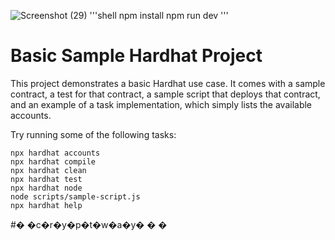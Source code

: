 



![Screenshot (29)](https://user-images.githubusercontent.com/68957369/183153583-2082f9f7-d2bc-46c2-8577-61ba6e004eaf.png)
'''shell
npm install
npm run dev
'''
# Basic Sample Hardhat Project

This project demonstrates a basic Hardhat use case. It comes with a sample contract, a test for that contract, a sample script that deploys that contract, and an example of a task implementation, which simply lists the available accounts.

Try running some of the following tasks:

```shell
npx hardhat accounts
npx hardhat compile
npx hardhat clean
npx hardhat test
npx hardhat node
node scripts/sample-script.js
npx hardhat help
```
#� �c�r�y�p�t�w�a�y�
�
�
